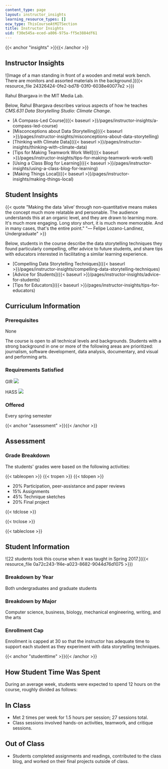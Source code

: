 ```yaml
---
content_type: page
layout: instructor_insights
learning_resource_types: []
ocw_type: ThisCourseAtMITSection
title: Instructor Insights
uid: f30e545a-eced-a806-975a-ff5e3884df61
---
```


{{< anchor "insights" >}}{{< /anchor >}}

Instructor Insights
-------------------

![Image of a man standing in front of a wooden and metal work bench. There are monitors and assorted materials in the background.]({{< resource_file 24326424-0fe2-bd78-03f0-6038e40077e2 >}})

Rahul Bhargava in the MIT Media Lab.

Below, Rahul Bhargava describes various aspects of how he teaches _CMS.631 Data Storytelling Studio: Climate Change_.

*   [A Compass-Led Course]({{< baseurl >}}/pages/instructor-insights/a-compass-led-course)
*   [Misconceptions about Data Storytelling]({{< baseurl >}}/pages/instructor-insights/misconceptions-about-data-storytelling)
*   [Thinking with Climate Data]({{< baseurl >}}/pages/instructor-insights/thinking-with-climate-data)
*   [Tips for Making Teamwork Work Well]({{< baseurl >}}/pages/instructor-insights/tips-for-making-teamwork-work-well)
*   [Using a Class Blog for Learning]({{< baseurl >}}/pages/instructor-insights/using-a-class-blog-for-learning)
*   [Making Things Local]({{< baseurl >}}/pages/instructor-insights/making-things-local)

Student Insights
----------------

{{< quote "Making the data ‘alive’ through non-quantitative means makes the concept much more relatable and personable. The audience understands this at an organic level, and they are drawn to learning more. It's much more engaging. Long story short, it is much more memorable. And in many cases, that's the entire point." "— Felipe Lozano-Landinez, Undergraduate" >}}

Below, students in the course describe the data storytelling techniques they found particularly compelling, offer advice to future students, and share tips with educators interested in facilitating a similar learning experience.

*   [Compelling Data Storytelling Techniques]({{< baseurl >}}/pages/instructor-insights/compelling-data-storytelling-techniques)
*   [Advice for Students]({{< baseurl >}}/pages/instructor-insights/advice-for-students)
*   [Tips for Educators]({{< baseurl >}}/pages/instructor-insights/tips-for-educators)

Curriculum Information
----------------------

### Prerequisites

None

The course is open to all technical levels and backgrounds. Students with a strong background in one or more of the following areas are prioritized: journalism, software development, data analysis, documentary, and visual and performing arts.

### Requirements Satisfied

GIR ![](/images/educator/icon-question-gir.png)

HASS ![](/images/educator/icon-question-hass.png)

### Offered

Every spring semester

{{< anchor "assessment" >}}{{< /anchor >}}

Assessment
----------

### Grade Breakdown

The students' grades were based on the following activities:

{{< tableopen >}}
{{< tropen >}}
{{< tdopen >}}
- 20% Participation, peer-assistance and paper reviews
- 15% Assignments
- 45% Technique sketches
- 20% Final project

{{< tdclose >}}

{{< trclose >}}

{{< tableclose >}}

Student Information
-------------------

![22 students took this course when it was taught in Spring 2017.]({{< resource_file 0a72c243-1f4e-a023-8682-9044d76d1075 >}})

### Breakdown by Year

Both undergraduates and graduate students

### Breakdown by Major

Computer science, business, biology, mechanical engineering, writing, and the arts

### Enrollment Cap

Enrollment is capped at 30 so that the instructor has adequate time to support each student as they experiment with data storytelling techniques.

{{< anchor "studenttime" >}}{{< /anchor >}}

How Student Time Was Spent
--------------------------

During an average week, students were expected to spend 12 hours on the course, roughly divided as follows:

In Class
--------

*   Met 2 times per week for 1.5 hours per session; 27 sessions total.
*   Class sessions involved hands-on activities, teamwork, and critique sessions.

Out of Class
------------

*   Students completed assignments and readings, contributed to the class blog, and worked on their final projects outside of class.